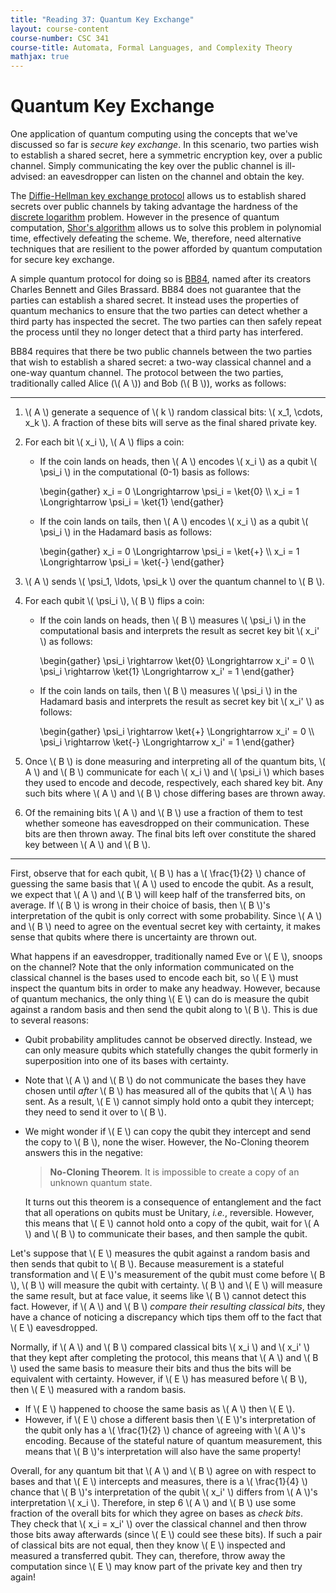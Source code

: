 ```yaml
---
title: "Reading 37: Quantum Key Exchange"
layout: course-content
course-number: CSC 341
course-title: Automata, Formal Languages, and Complexity Theory
mathjax: true
---
```


# Quantum Key Exchange

One application of quantum computing using the concepts that we've discussed so far is *secure key exchange*.
In this scenario, two parties wish to establish a shared secret, here a symmetric encryption key, over a public channel.
Simply communicating the key over the public channel is ill-advised: an eavesdropper can listen on the channel and obtain the key.

The [Diffie-Hellman key exchange protocol](https://en.wikipedia.org/wiki/Diffie–Hellman_key_exchange) allows us to establish shared secrets over public channels by taking advantage the hardness of the [discrete logarithm](https://en.wikipedia.org/wiki/Discrete_logarithm) problem.
However in the presence of quantum computation, [Shor's algorithm](https://en.wikipedia.org/wiki/Shor%27s_algorithm) allows us to solve this problem in polynomial time, effectively defeating the scheme.
We, therefore, need alternative techniques that are resilient to the power afforded by quantum computation for secure key exchange.

A simple quantum protocol for doing so is [BB84](https://en.wikipedia.org/wiki/BB84), named after its creators Charles Bennett and Giles Brassard.
BB84 does not guarantee that the parties can establish a shared secret.
It instead uses the properties of quantum mechanics to ensure that the two parties can detect whether a third party has inspected the secret.
The two parties can then safely repeat the process until they no longer detect that a third party has interfered.

BB84 requires that there be two public channels between the two parties that wish to establish a shared secret: a two-way classical channel and a one-way quantum channel.
The protocol between the two parties, traditionally called Alice (\\( A \\)) and Bob (\\( B \\)), works as follows:

---

1.  \\( A \\) generate a sequence of \\( k \\) random classical bits: \\( x_1, \cdots, x_k \\).
    A fraction of these bits will serve as the final shared private key.
2.  For each bit \\( x_i \\), \\( A \\) flips a coin:

    -   If the coin lands on heads, then \\( A \\) encodes \\( x_i \\) as a qubit \\( \psi_i \\) in the computational (0-1) basis as follows:

        \begin{gather}
          x_i = 0 \Longrightarrow \psi_i = \ket{0} \\\\ x_i = 1 \Longrightarrow \psi_i = \ket{1}
        \end{gather}

    +   If the coin lands on tails, then \\( A \\) encodes \\( x_i \\) as a qubit \\( \psi_i \\) in the Hadamard basis as follows:

        \begin{gather}
          x_i = 0 \Longrightarrow \psi_i = \ket{+} \\\\ x_i = 1 \Longrightarrow \psi_i = \ket{-}
        \end{gather}

3.  \\( A \\) sends \\( \psi_1, \ldots, \psi_k \\) over the quantum channel to \\( B \\).
4.  For each qubit \\( \psi_i \\), \\( B \\) flips a coin:

    +   If the coin lands on heads, then \\( B \\) measures \\( \psi_i \\) in the computational basis and interprets the result as secret key bit \\( x_i' \\) as follows:

        \begin{gather}
          \psi_i \rightarrow \ket{0} \Longrightarrow x_i' = 0 \\\\ \psi_i \rightarrow \ket{1} \Longrightarrow x_i' = 1
        \end{gather}

    +   If the coin lands on tails, then \\( B \\) measures \\( \psi_i \\) in the Hadamard basis and interprets the result as secret key bit \\( x_i' \\) as follows:

        \begin{gather}
          \psi_i \rightarrow \ket{+} \Longrightarrow x_i' = 0 \\\\ \psi_i \rightarrow \ket{-} \Longrightarrow x_i' = 1
        \end{gather}

5.  Once \\( B \\) is done measuring and interpreting all of the quantum bits, \\( A \\) and \\( B \\) communicate for each \\( x_i \\) and \\( \psi_i \\) which bases they used to encode and decode, respectively, each shared key bit.
    Any such bits where \\( A \\) and \\( B \\) chose differing bases are thrown away.

6.  Of the remaining bits \\( A \\) and \\( B \\) use a fraction of them to test whether someone has eavesdropped on their communication.
    These bits are then thrown away.
    The final bits left over constitute the shared key between \\( A \\) and \\( B \\).

---

First, observe that for each qubit, \\( B \\) has a \\( \frac{1}{2} \\) chance of guessing the same basis that \\( A \\) used to encode the qubit.
As a result, we expect that \\( A \\) and \\( B \\) will keep half of the transferred bits, on average.
If \\( B \\) is wrong in their choice of basis, then \\( B \\)'s interpretation of the qubit is only correct with some probability.
Since \\( A \\) and \\( B \\) need to agree on the eventual secret key with certainty, it makes sense that qubits where there is uncertainty are thrown out.

What happens if an eavesdropper, traditionally named Eve or \\( E \\), snoops on the channel?
Note that the only information communicated on the classical channel is the bases used to encode each bit, so \\( E \\) must inspect the quantum bits in order to make any headway.
However, because of quantum mechanics, the only thing \\( E \\) can do is measure the qubit against a random basis and then send the qubit along to \\( B \\).
This is due to several reasons:

+   Qubit probability amplitudes cannot be observed directly.
    Instead, we can only measure qubits which statefully changes the qubit formerly in superposition into one of its bases with certainty.
+   Note that \\( A \\) and \\( B \\) do not communicate the bases they have chosen until *after* \\( B \\) has measured all of the qubits that \\( A \\) has sent.
    As a result, \\( E \\) cannot simply hold onto a qubit they intercept; they need to send it over to \\( B \\).
+   We might wonder if \\( E \\) can copy the qubit they intercept and send the copy to \\( B \\), none the wiser.
    However, the No-Cloning theorem answers this in the negative:

    > **No-Cloning Theorem**.  It is impossible to create a copy of an unknown quantum state.

    It turns out this theorem is a consequence of entanglement and the fact that all operations on qubits must be Unitary, *i.e.*, reversible.
    However, this means that \\( E \\) cannot hold onto a copy of the qubit, wait for \\( A \\) and \\( B \\) to communicate their bases, and then sample the qubit.

Let's suppose that \\( E \\) measures the qubit against a random basis and then sends that qubit to \\( B \\).
Because measurement is a stateful transformation and \\( E \\)'s measurement of the qubit must come before \\( B \\), \\( B \\) will measure the qubit with certainty.
\\( B \\) and \\( E \\) will measure the same result, but at face value, it seems like \\( B \\) cannot detect this fact.
However, if \\( A \\) and \\( B \\) *compare their resulting classical bits*, they have a chance of noticing a discrepancy which tips them off to the fact that \\( E \\) eavesdropped.

Normally, if \\( A \\) and \\( B \\) compared classical bits \\( x_i \\) and \\( x_i' \\) that they kept after completing the protocol, this means that \\( A \\) and \\( B \\) used the same basis to measure their bits and thus the bits will be equivalent with certainty.
However, if \\( E \\) has measured before \\( B \\), then \\( E \\) measured with a random basis.

+   If \\( E \\) happened to choose the same basis as \\( A \\) then \\( E \\).
+   However, if \\( E \\) chose a different basis then \\( E \\)'s interpretation of the qubit only has a \\( \frac{1}{2} \\) chance of agreeing with \\( A \\)'s encoding.
    Because of the stateful nature of quantum measurement, this means that \\( B \\)'s interpretation will also have the same property!

Overall, for any quantum bit that \\( A \\) and \\( B \\) agree on with respect to bases and that \\( E \\) intercepts and measures, there is a \\( \frac{1}{4} \\) chance that \\( B \\)'s interpretation of the qubit \\( x_i' \\) differs from \\( A \\)'s interpretation \\( x_i \\).
Therefore, in step 6 \\( A \\) and \\( B \\) use some fraction of the overall bits for which they agree on bases as *check bits*.
They check that \\( x_i = x_i' \\) over the classical channel and then throw those bits away afterwards (since \\( E \\) could see these bits). If such a pair of classical bits are not equal, then they know \\( E \\) inspected and measured a transferred qubit.
They can, therefore, throw away the computation since \\( E \\) may know part of the private key and then try again!
